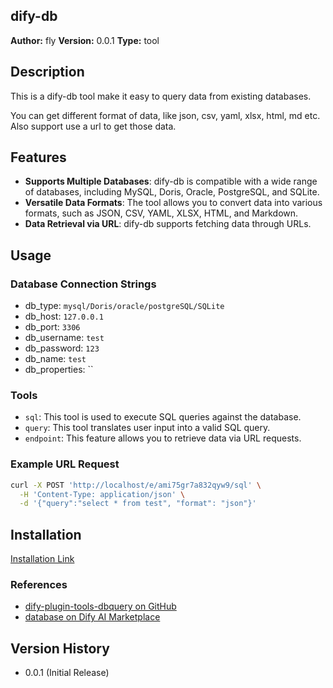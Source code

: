## dify-db

**Author:** fly
**Version:** 0.0.1
**Type:** tool

## Description

This is a dify-db tool make it easy to query data from existing databases.

You can get different format of data, like json, csv, yaml, xlsx, html, md etc. Also support use a url to get those data.

## Features

*   **Supports Multiple Databases**: dify-db is compatible with a wide range of databases, including MySQL, Doris, Oracle, PostgreSQL, and SQLite.
*   **Versatile Data Formats**: The tool allows you to convert data into various formats, such as JSON, CSV, YAML, XLSX, HTML, and Markdown.
*   **Data Retrieval via URL**: dify-db supports fetching data through URLs.

## Usage

### Database Connection Strings

*   db_type: `mysql/Doris/oracle/postgreSQL/SQLite`
*   db_host: `127.0.0.1`
*   db_port: `3306`
*   db_username: `test`
*   db_password: `123`
*   db_name: `test`
*   db_properties: ``

### Tools

*   `sql`: This tool is used to execute SQL queries against the database.
*   `query`: This tool translates user input into a valid SQL query.
*   `endpoint`: This feature allows you to retrieve data via URL requests.

### Example URL Request

```bash
curl -X POST 'http://localhost/e/ami75gr7a832qyw9/sql' \
  -H 'Content-Type: application/json' \
  -d '{"query":"select * from test", "format": "json"}'
```

## Installation

[Installation Link](#)

### References

*   [dify-plugin-tools-dbquery on GitHub](https://github.com/junjiem/dify-plugin-tools-dbquery)
*   [database on Dify AI Marketplace](https://marketplace.dify.ai/plugins/hjlarry/database?language=zh-Hans)

## Version History

*   0.0.1 (Initial Release)